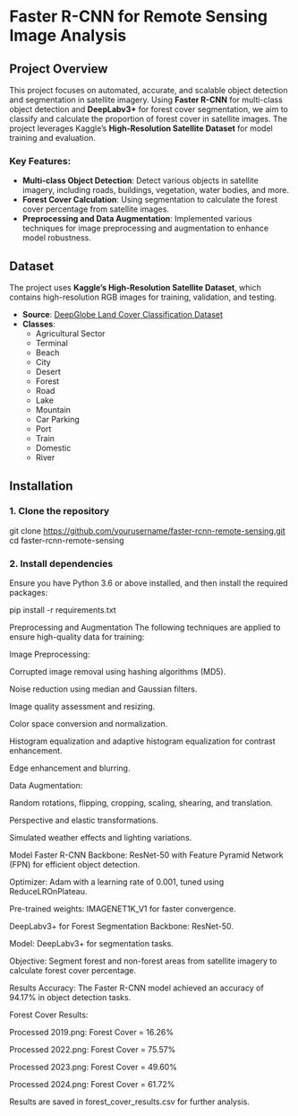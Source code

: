 # Faster R-CNN for Remote Sensing Image Analysis

## Project Overview
This project focuses on automated, accurate, and scalable object detection and segmentation in satellite imagery. Using **Faster R-CNN** for multi-class object detection and **DeepLabv3+** for forest cover segmentation, we aim to classify and calculate the proportion of forest cover in satellite images. The project leverages Kaggle’s **High-Resolution Satellite Dataset** for model training and evaluation.

### Key Features:
- **Multi-class Object Detection**: Detect various objects in satellite imagery, including roads, buildings, vegetation, water bodies, and more.
- **Forest Cover Calculation**: Using segmentation to calculate the forest cover percentage from satellite images.
- **Preprocessing and Data Augmentation**: Implemented various techniques for image preprocessing and augmentation to enhance model robustness.

## Dataset
The project uses **Kaggle’s High-Resolution Satellite Dataset**, which contains high-resolution RGB images for training, validation, and testing.

- **Source**: [DeepGlobe Land Cover Classification Dataset](https://www.kaggle.com/datasets/mahmoudreda55/satellite-image-classification)
- **Classes**: 
    - Agricultural Sector
    - Terminal
    - Beach
    - City
    - Desert
    - Forest
    - Road
    - Lake
    - Mountain
    - Car Parking
    - Port
    - Train
    - Domestic
    - River

## Installation

### 1. Clone the repository
git clone https://github.com/yourusername/faster-rcnn-remote-sensing.git
cd faster-rcnn-remote-sensing

### 2. Install dependencies
Ensure you have Python 3.6 or above installed, and then install the required packages:

pip install -r requirements.txt

Preprocessing and Augmentation
The following techniques are applied to ensure high-quality data for training:

Image Preprocessing:

Corrupted image removal using hashing algorithms (MD5).

Noise reduction using median and Gaussian filters.

Image quality assessment and resizing.

Color space conversion and normalization.

Histogram equalization and adaptive histogram equalization for contrast enhancement.

Edge enhancement and blurring.

Data Augmentation:

Random rotations, flipping, cropping, scaling, shearing, and translation.

Perspective and elastic transformations.

Simulated weather effects and lighting variations.

Model
Faster R-CNN
Backbone: ResNet-50 with Feature Pyramid Network (FPN) for efficient object detection.

Optimizer: Adam with a learning rate of 0.001, tuned using ReduceLROnPlateau.

Pre-trained weights: IMAGENET1K_V1 for faster convergence.

DeepLabv3+ for Forest Segmentation
Backbone: ResNet-50.

Model: DeepLabv3+ for segmentation tasks.

Objective: Segment forest and non-forest areas from satellite imagery to calculate forest cover percentage.

Results
Accuracy: The Faster R-CNN model achieved an accuracy of 94.17% in object detection tasks.

Forest Cover Results:

Processed 2019.png: Forest Cover = 16.26%

Processed 2022.png: Forest Cover = 75.57%

Processed 2023.png: Forest Cover = 49.60%

Processed 2024.png: Forest Cover = 61.72%

Results are saved in forest_cover_results.csv for further analysis.
